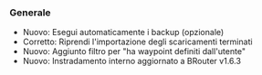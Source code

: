 ### Generale
- Nuovo: Esegui automaticamente i backup (opzionale)
- Corretto: Riprendi l'importazione degli scaricamenti terminati
- Nuovo: Aggiunto filtro per "ha waypoint definiti dall'utente"
- Nuovo: Instradamento interno aggiornato a BRouter v1.6.3
